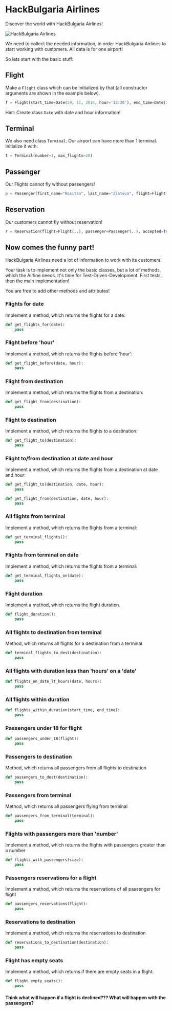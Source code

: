 # HackBulgaria Airlines

Discover the world with HackBulgaria Airlines!

![HackBulgaria Airlines](airplane.png)

We need to collect the needed information, in order HackBulgaria Airlines to start working with customers. All data is for one airport!

So lets start with the basic stuff:


## Flight

Make a `Flight` class which can be initialized by that (all constructor arguments are shown in the example below).

```python
f = Flight(start_time=Date(29, 11, 2016, hour='12:20'), end_time=Date(29, 11, 2016, hour='15:30'), passengers=100, max_passengers=120, from_dest="Sofia", to_dest="London", terminal=Terminal(2, 30), declined=False)
```

Hint: Create class `Date` with date and hour information!

## Terminal

We also need class `Terminal`. Our airport can have more than 1 terminal. Initialize it with:

```python
t = Terminal(number=1, max_flights=20)
```

## Passenger

Our Flights cannot fly without passengers!

```python
p = Passenger(first_name="Rositsa", last_name="Zlateva", flight=Flight(....), age=22)
```

## Reservation

Our customers cannot fly without reservation!

```python
r = Reservation(flight=Flight(..), passenger=Passenger(..), accepted=True)
```

## Now comes the funny part!

HackBulgaria Airlines need a lot of information to work with its customers!

Your task is to implement not only the basic classes, but a lot of methods, which the Airline needs. It's time for Test-Driven-Development. First tests, then the main implementation!

You are free to add other methods and attributes!

### Flights for date

Implement a method, which returns the flights for a date:

```python
def get_flights_for(date):
    pass
```

### Flight before 'hour'

Implement a method, which returns the flights before 'hour':

```python
def get_flight_before(date, hour):
    pass
```

### Flight from destination

Implement a method, which returns the flights from a destination:

```python
def get_flight_from(destination):
    pass
```

### Flight to destination

Implement a method, which returns the flights to a destination:

```python
def get_flight_to(destination):
    pass
```

### Flight to/from destination at date and hour

Implement a method, which returns the flights from a destination at date and hour:

```python
def get_flight_to(destination, date, hour):
    pass

def get_flight_from(destination, date, hour):
    pass
```

### All flights from terminal

Implement a method, which returns the flights from a terminal:

```python
def get_terminal_flights():
    pass
```

### Flights from terminal on date

Implement a method, which returns the flights from a terminal:

```python
def get_terminal_flights_on(date):
    pass
```

### Flight duration

Implement a method, which returns the flight duration.

```python
def flight_duration():
    pass
```

### All flights to destination from terminal

Method, which returns all flights for a destination from a terminal

```python
def terminal_flights_to_dest(destination):
    pass
```

### All flights with duration less than 'hours' on a 'date'

```python
def flights_on_date_lt_hours(date, hours):
    pass
```

### All flights within duration

```python
def flights_within_duration(start_time, end_time):
    pass
```

### Passengers under 18 for flight

```python
def passengers_under_18(flight):
    pass
```

### Passengers to destination

Method, which returns all passengers from all flights to destination

```python
def passengers_to_dest(destination):
    pass
```

### Passengers from terminal

Method, which returns all passengers flying from terminal

```python
def passengers_from_terminal(terminal):
    pass
```

### Flights with passengers more than 'number'

Implement a method, which returns the flights with passengers greater than a number

```python
def flights_with_passengers(size):
    pass
```

### Passengers reservations for a flight

Implement a method, which returns the reservations of all passengers for flight

```python
def passengers_reservations(flight):
    pass
```

### Reservations to destination

Implement a method, which returns the reservations to destination

```python
def reservations_to_destination(destination):
    pass
```

### Flight has empty seats

Implement a method, which returns if there are empty seats in a flight.

```python
def flight_empty_seats():
    pass
```

#### Think what will happen if a flight is declined??? What will happen with the passengers?
